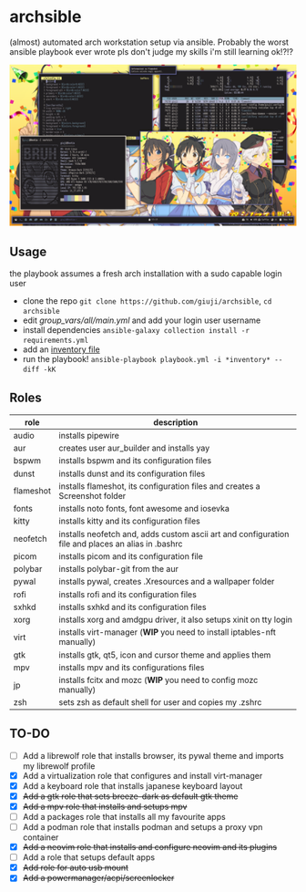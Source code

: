 # archsible
(almost) automated arch workstation setup via ansible.
Probably the worst ansible playbook ever wrote pls don't judge my skills i'm still learning ok!?!?

![Screenshot](screenshot.png)

## Usage
the playbook assumes a fresh arch installation with a sudo capable login user 
- clone the repo `git clone https://github.com/giuji/archsible`, `cd archsible`
- edit *group_vars/all/main.yml* and add your login user username
- install dependencies `ansible-galaxy collection install -r requirements.yml`
- add an [inventory file](https://docs.ansible.com/ansible/latest/user_guide/intro_inventory.html)
- run the playbook! `ansible-playbook playbook.yml -i *inventory* --diff -kK`

## Roles
role | description
--- | ---  
audio | installs pipewire
aur | creates user aur_builder and installs yay
bspwm | installs bspwm and its configuration files
dunst | installs dunst and its configuration files
flameshot | installs flameshot, its configuration files and creates a Screenshot folder
fonts | installs noto fonts, font awesome and iosevka
kitty | installs kitty and its configuration files
neofetch | installs neofetch and, adds custom ascii art and configuration file and places an alias in .bashrc 
picom | installs picom and its configuration file
polybar | installs polybar-git from the aur
pywal | installs pywal, creates .Xresources and a wallpaper folder
rofi | installs rofi and its configuration files
sxhkd | installs sxhkd and its configuration files
xorg | installs xorg and amdgpu driver, it also setups xinit on tty login
virt | installs virt-manager (**WIP** you need to install iptables-nft manually)
gtk | installs gtk, qt5, icon and cursor theme and applies them
mpv | installs mpv and its configurations files
jp | installs fcitx and mozc (**WIP** you need to config mozc manually)
zsh | sets zsh as default shell for user and copies my .zshrc
## TO-DO
- [ ] Add a librewolf role that installs browser, its pywal theme and imports my librewolf profile
- [x] Add a virtualization role that configures and install virt-manager
- [x] Add a keyboard role that installs japanese keyboard layout
- [x] ~~Add a gtk role that sets breeze-dark as default gtk theme~~
- [x] ~~Add a mpv role that installs and setups mpv~~
- [ ] Add a packages role that installs all my favourite apps
- [ ] Add a podman role that installs podman and setups a proxy vpn container
- [x] ~~Add a neovim role that installs and configure neovim and its plugins~~
- [ ] Add a role that setups default apps
- [x] ~~Add role for auto usb mount~~
- [x] ~~Add a powermanager/acpi/screenlocker~~
